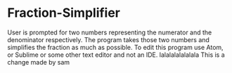 # Fraction-Simplifier

User is prompted for two numbers representing the numerator and the denominator respectively.
The program takes those two numbers and simplifies the fraction as much as possible.
To edit this program use Atom, or Sublime or some other text editor and not an IDE.
lalalalalalalala
This is a change made by sam

